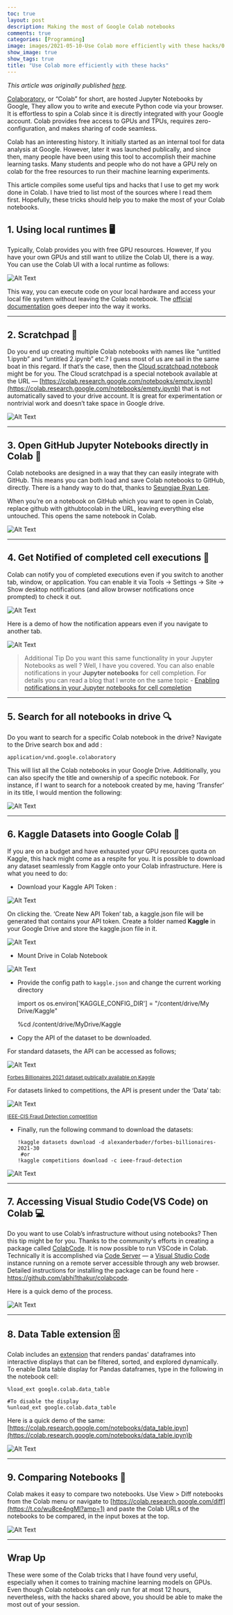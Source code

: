 ```yaml
---
toc: true
layout: post
description: Making the most of Google Colab notebooks
comments: true
categories: [Programming]
image: images/2021-05-10-Use Colab more efficiently with these hacks/0.png
show_image: true
show_tags: true
title: "Use Colab more efficiently with these hacks"
---
```


*This article was originally published [here](https://towardsdatascience.com/use-colab-more-efficiently-with-these-hacks-fc89ef1162d8?sk=e1a969fa2e30792b8d362af67dd14f0e).*

[Colaboratory](https://colab.research.google.com/notebooks/intro.ipynb), or “Colab” for short, are hosted Jupyter Notebooks by Google, They allow you to write and execute Python code via your browser. It is effortless to spin a Colab since it is directly integrated with your Google account. Colab provides free access to GPUs and TPUs, requires zero-configuration, and makes sharing of code seamless.

Colab has an interesting history. It initially started as an internal tool for data analysis at Google. However, later it was launched publically, and since then, many people have been using this tool to accomplish their machine learning tasks. Many students and people who do not have a GPU rely on colab for the free resources to run their machine learning experiments.

This article compiles some useful tips and hacks that I use to get my work done in Colab. I have tried to list most of the sources where I read them first. Hopefully, these tricks should help you to make the most of your Colab notebooks.

## 1. Using local runtimes 🖥

Typically, Colab provides you with free GPU resources. However, If you have your own GPUs and still want to utilize the Colab UI, there is a way. You can use the Colab UI with a local runtime as follows:

![Alt Text](https://cdn-images-1.medium.com/max/2358/1*6ji2cSekUduGs-pFUH4fFw.png)

This way, you can execute code on your local hardware and access your local file system without leaving the Colab notebook. The [official documentation](https://research.google.com/colaboratory/local-runtimes.html) goes deeper into the way it works.

---

## 2. Scratchpad 📃

Do you end up creating multiple Colab notebooks with names like “untitled 1.ipynb” and “untitled 2.ipynb” etc.? I guess most of us are sail in the same boat in this regard. If that’s the case, then the [Cloud scratchpad notebook](https://colab.research.google.com/notebooks/empty.ipynb) might be for you. The Cloud scratchpad is a special notebook available at the URL — [https://colab.research.google.com/notebooks/empty.ipynb](https://colab.research.google.com/notebooks/empty.ipynb) that is not automatically saved to your drive account. It is great for experimentation or nontrivial work and doesn’t take space in Google drive.

![Alt Text](https://cdn-images-1.medium.com/max/2000/1*zJ5kCgojJOUFAu3jqmYTHw.png)



---


## 3. Open GitHub Jupyter Notebooks directly in Colab 📖

Colab notebooks are designed in a way that they can easily integrate with GitHub. This means you can both load and save Colab notebooks to GitHub, directly. There is a handy way to do that, thanks to [Seungjae Ryan Lee](https://www.endtoend.ai/blog/githubtocolab/).

When you’re on a notebook on GitHub which you want to open in Colab, replace github with githubtocolab in the URL, leaving everything else untouched. This opens the same notebook in Colab.

![Alt Text](https://cdn-images-1.medium.com/max/2412/1*wu-uPw3mSjZRqv815L333w.gif)

---

## 4. Get Notified of completed cell executions 🔔

Colab can notify you of completed executions even if you switch to another tab, window, or application. You can enable it via Tools → Settings → Site → Show desktop notifications (and allow browser notifications once prompted) to check it out.

![Alt Text](https://cdn-images-1.medium.com/max/2076/1*i5apguaDKcITqss1h_ZA3g.jpeg)

Here is a demo of how the notification appears even if you navigate to another tab.

![Alt Text](https://cdn-images-1.medium.com/max/2000/1*sgv8GJBBPlsdnu92qCXUcA.gif)



> Additional Tip
>  Do you want this same functionality in your Jupyter Notebooks as well ? Well, I have you covered. You can also enable notifications in your **Jupyter notebooks** for cell completion. For details you can read a blog that I wrote on the same topic - 
[Enabling notifications in your Jupyter notebooks for cell completion](https://towardsdatascience.com/enabling-notifications-in-your-jupyter-notebooks-for-cell-completion-68d82b02bbc6)


---


## 5. Search for all notebooks in drive 🔍

Do you want to search for a specific Colab notebook in the drive? Navigate to the Drive search box and add :

    application/vnd.google.colaboratory

This will list all the Colab notebooks in your Google Drive. Additionally, you can also specify the title and ownership of a specific notebook. For instance, if I want to search for a notebook created by me, having ‘Transfer’ in its title, I would mention the following:

![Alt Text](https://cdn-images-1.medium.com/max/2128/1*iYWZvJtGrWkQLdsA0Q27yg.png)


---

## 6. Kaggle Datasets into Google Colab 🏅

If you are on a budget and have exhausted your GPU resources quota on Kaggle, this hack might come as a respite for you. It is possible to download any dataset seamlessly from Kaggle onto your Colab infrastructure. Here is what you need to do:

 - Download your Kaggle API Token :


![Alt Text](https://cdn-images-1.medium.com/max/2000/1*5YNIeB_jg24OlF-Z5i_AYA.jpeg)

On clicking the. ‘Create New API Token’ tab, a kaggle.json file will be generated that contains your API token. Create a folder named **Kaggle** in your Google Drive and store the kaggle.json file in it.

![Alt Text](https://cdn-images-1.medium.com/max/2000/1*dJ0_4MDuwkOYHrU8I_UsfA.png)

 - Mount Drive in Colab Notebook

![Alt Text](https://cdn-images-1.medium.com/max/2000/1*u6CT4f5OiI3HZreF0k1Tqg.png)

 - Provide the config path to `kaggle.json` and change the current working directory

    import os
    os.environ['KAGGLE_CONFIG_DIR'] = "/content/drive/My Drive/Kaggle"
    
    %cd /content/drive/MyDrive/Kaggle

 - Copy the API of the dataset to be downloaded.

For standard datasets, the API can be accessed as follows;

![Alt Text](https://cdn-images-1.medium.com/max/2000/1*_glS_N-A59cjpQNgxeIP2g.png)

<sub>[Forbes Billionaires 2021 dataset publically available on Kaggle](http://Forbes%20Billionaires%202021%203.0)</sub>


For datasets linked to competitions, the API is present under the ‘Data’ tab:

![Alt Text](https://cdn-images-1.medium.com/max/2000/1*65JC4CA097tXAHMCuKr_Dg.png)

<sub>[IEEE-CIS Fraud Detection competition](http://IEEE-CIS%20Fraud%20Detection)</sub>


- Finally, run the following command to download the datasets:
	 
	  !kaggle datasets download -d alexanderbader/forbes-billionaires-2021-30
       #or 
      !kaggle competitions download -c ieee-fraud-detection


![Alt Text](https://cdn-images-1.medium.com/max/2690/1*lSXlKNZJE_U8uEPnKO-UlQ.gif)

---

## 7. Accessing Visual Studio Code(VS Code) on Colab 💻

Do you want to use Colab’s infrastructure without using notebooks? Then this tip might be for you. Thanks to the community's efforts in creating a package called [ColabCode](https://github.com/abhi1thakur/colabcode). It is now possible to run VSCode in Colab. Technically it is accomplished via [Code Server](https://github.com/cdr/code-server) — a [Visual Studio Code](https://code.visualstudio.com/) instance running on a remote server accessible through any web browser. Detailed instructions for installing the package can be found here - https://github.com/abhi1thakur/colabcode.

Here is a quick demo of the process.

![Alt Text](https://cdn-images-1.medium.com/max/2990/1*PKprKU7ZuluaFnHpecODrA.gif)

---

## 8. Data Table extension 🗄

Colab includes an [extension](https://colab.research.google.com/notebooks/data_table.ipynb#scrollTo=JgBtx0xFFv_i) that renders pandas' dataframes into interactive displays that can be filtered, sorted, and explored dynamically. To enable Data table display for Pandas dataframes, type in the following in the notebook cell:

    %load_ext google.colab.data_table

    #To disable the display
    %unload_ext google.colab.data_table

Here is a quick demo of the same: [https://colab.research.google.com/notebooks/data_table.ipyn](https://colab.research.google.com/notebooks/data_table.ipyn)b

![Alt Text](https://cdn-images-1.medium.com/max/2756/1*uaxaUG6PCKpEUIfVoPhuPQ.gif)

---

## 9. Comparing Notebooks 👀

Colab makes it easy to compare two notebooks. Use View > Diff notebooks from the Colab menu or navigate to [https://colab.research.google.com/diff](https://t.co/wu8ce4ngMl?amp=1) and paste the Colab URLs of the notebooks to be compared, in the input boxes at the top.

![Alt Text](https://cdn-images-1.medium.com/max/3448/1*0iKtKyXMXMAfe5-4N5mebg.gif)

---

## Wrap Up

These were some of the Colab tricks that I have found very useful, especially when it comes to training machine learning models on GPUs. Even though Colab notebooks can only run for at most 12 hours, nevertheless, with the hacks shared above, you should be able to make the most out of your session.

